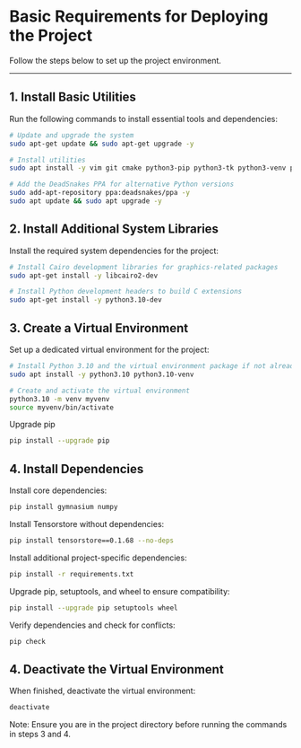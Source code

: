 # Basic Requirements for Deploying the Project

Follow the steps below to set up the project environment.

---

## 1. Install Basic Utilities

Run the following commands to install essential tools and dependencies:

```bash
# Update and upgrade the system
sudo apt-get update && sudo apt-get upgrade -y

# Install utilities
sudo apt install -y vim git cmake python3-pip python3-tk python3-venv pipx

# Add the DeadSnakes PPA for alternative Python versions
sudo add-apt-repository ppa:deadsnakes/ppa -y
sudo apt update && sudo apt upgrade -y
```

## 2. Install Additional System Libraries

Install the required system dependencies for the project:

```bash
# Install Cairo development libraries for graphics-related packages
sudo apt-get install -y libcairo2-dev

# Install Python development headers to build C extensions
sudo apt-get install -y python3.10-dev
```

## 3. Create a Virtual Environment

Set up a dedicated virtual environment for the project:

```bash
# Install Python 3.10 and the virtual environment package if not already installed
sudo apt install -y python3.10 python3.10-venv

# Create and activate the virtual environment
python3.10 -m venv myvenv
source myvenv/bin/activate
```

Upgrade pip
```bash
pip install --upgrade pip
```

## 4. Install Dependencies

Install core dependencies:

```bash
pip install gymnasium numpy
```

Install Tensorstore without dependencies:

```bash
pip install tensorstore==0.1.68 --no-deps
```

Install additional project-specific dependencies:

```bash
pip install -r requirements.txt
```

Upgrade pip, setuptools, and wheel to ensure compatibility:

```bash
pip install --upgrade pip setuptools wheel
```

Verify dependencies and check for conflicts:

```bash
pip check
```

## 4. Deactivate the Virtual Environment

When finished, deactivate the virtual environment:

```bash
deactivate
```

Note: Ensure you are in the project directory before running the commands in steps 3 and 4.
